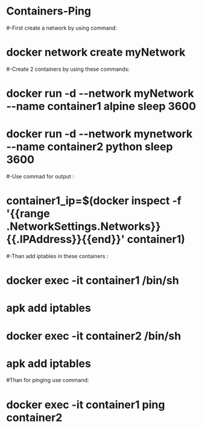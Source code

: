 # Containers-Ping

#-First create a network by using command:  
#                                         docker network create myNetwork
#-Create 2 containers by using these commands:
#                                         docker run -d --network myNetwork --name container1 alpine sleep 3600
#                                         docker run -d --network mynetwork --name container2 python sleep 3600


#-Use commad for output : 
#                                         container1_ip=$(docker inspect -f '{{range .NetworkSettings.Networks}}{{.IPAddress}}{{end}}' container1)


#-Than add iptables in these containers :
#                                        docker exec -it container1 /bin/sh
#                                        apk add iptables
#                                        docker exec -it container2 /bin/sh
#                                        apk add iptables

#Than for pinging use command:
#                                       docker exec -it container1 ping container2
